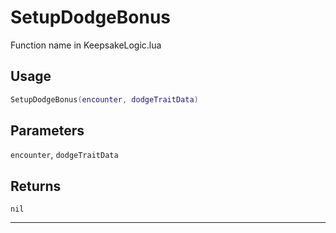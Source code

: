 # SetupDodgeBonus
Function name in KeepsakeLogic.lua
## Usage
```lua
SetupDodgeBonus(encounter, dodgeTraitData)
```
## Parameters
`encounter`, `dodgeTraitData`
## Returns
`nil`

---
